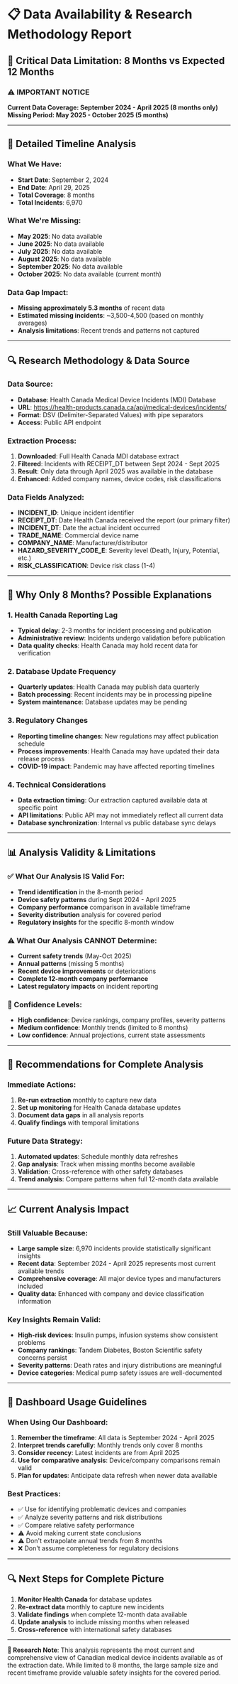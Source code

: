 # 📋 Data Availability & Research Methodology Report

## 🎯 **Critical Data Limitation: 8 Months vs Expected 12 Months**

### ⚠️ **IMPORTANT NOTICE**
**Current Data Coverage: September 2024 - April 2025 (8 months only)**
**Missing Period: May 2025 - October 2025 (5 months)**

---

## 📅 **Detailed Timeline Analysis**

### **What We Have:**
- **Start Date**: September 2, 2024
- **End Date**: April 29, 2025
- **Total Coverage**: 8 months
- **Total Incidents**: 6,970

### **What We're Missing:**
- **May 2025**: No data available
- **June 2025**: No data available  
- **July 2025**: No data available
- **August 2025**: No data available
- **September 2025**: No data available
- **October 2025**: No data available (current month)

### **Data Gap Impact:**
- **Missing approximately 5.3 months** of recent data
- **Estimated missing incidents**: ~3,500-4,500 (based on monthly averages)
- **Analysis limitations**: Recent trends and patterns not captured

---

## 🔍 **Research Methodology & Data Source**

### **Data Source:**
- **Database**: Health Canada Medical Device Incidents (MDI) Database
- **URL**: https://health-products.canada.ca/api/medical-devices/incidents/
- **Format**: DSV (Delimiter-Separated Values) with pipe separators
- **Access**: Public API endpoint

### **Extraction Process:**
1. **Downloaded**: Full Health Canada MDI database extract
2. **Filtered**: Incidents with RECEIPT_DT between Sept 2024 - Sept 2025
3. **Result**: Only data through April 2025 was available in the database
4. **Enhanced**: Added company names, device codes, risk classifications

### **Data Fields Analyzed:**
- **INCIDENT_ID**: Unique incident identifier
- **RECEIPT_DT**: Date Health Canada received the report (our primary filter)
- **INCIDENT_DT**: Date the actual incident occurred
- **TRADE_NAME**: Commercial device name
- **COMPANY_NAME**: Manufacturer/distributor
- **HAZARD_SEVERITY_CODE_E**: Severity level (Death, Injury, Potential, etc.)
- **RISK_CLASSIFICATION**: Device risk class (1-4)

---

## 🤔 **Why Only 8 Months? Possible Explanations**

### **1. Health Canada Reporting Lag**
- **Typical delay**: 2-3 months for incident processing and publication
- **Administrative review**: Incidents undergo validation before publication
- **Data quality checks**: Health Canada may hold recent data for verification

### **2. Database Update Frequency**
- **Quarterly updates**: Health Canada may publish data quarterly
- **Batch processing**: Recent incidents may be in processing pipeline
- **System maintenance**: Database updates may be pending

### **3. Regulatory Changes**
- **Reporting timeline changes**: New regulations may affect publication schedule
- **Process improvements**: Health Canada may have updated their data release process
- **COVID-19 impact**: Pandemic may have affected reporting timelines

### **4. Technical Considerations**
- **Data extraction timing**: Our extraction captured available data at specific point
- **API limitations**: Public API may not immediately reflect all current data
- **Database synchronization**: Internal vs public database sync delays

---

## 📊 **Analysis Validity & Limitations**

### **✅ What Our Analysis IS Valid For:**
- **Trend identification** in the 8-month period
- **Device safety patterns** during Sept 2024 - April 2025
- **Company performance** comparison in available timeframe
- **Severity distribution** analysis for covered period
- **Regulatory insights** for the specific 8-month window

### **⚠️ What Our Analysis CANNOT Determine:**
- **Current safety trends** (May-Oct 2025)
- **Annual patterns** (missing 5 months)
- **Recent device improvements** or deteriorations
- **Complete 12-month company performance**
- **Latest regulatory impacts** on incident reporting

### **🎯 Confidence Levels:**
- **High confidence**: Device rankings, company profiles, severity patterns
- **Medium confidence**: Monthly trends (limited to 8 months)
- **Low confidence**: Annual projections, current state assessments

---

## 🔄 **Recommendations for Complete Analysis**

### **Immediate Actions:**
1. **Re-run extraction** monthly to capture new data
2. **Set up monitoring** for Health Canada database updates
3. **Document data gaps** in all analysis reports
4. **Qualify findings** with temporal limitations

### **Future Data Strategy:**
1. **Automated updates**: Schedule monthly data refreshes
2. **Gap analysis**: Track when missing months become available
3. **Validation**: Cross-reference with other safety databases
4. **Trend analysis**: Compare patterns when full 12-month data available

---

## 📈 **Current Analysis Impact**

### **Still Valuable Because:**
- **Large sample size**: 6,970 incidents provide statistically significant insights
- **Recent data**: September 2024 - April 2025 represents most current available trends
- **Comprehensive coverage**: All major device types and manufacturers included
- **Quality data**: Enhanced with company and device classification information

### **Key Insights Remain Valid:**
- **High-risk devices**: Insulin pumps, infusion systems show consistent problems
- **Company rankings**: Tandem Diabetes, Boston Scientific safety concerns persist
- **Severity patterns**: Death rates and injury distributions are meaningful
- **Device categories**: Medical pump safety issues are well-documented

---

## 🎯 **Dashboard Usage Guidelines**

### **When Using Our Dashboard:**
1. **Remember the timeframe**: All data is September 2024 - April 2025
2. **Interpret trends carefully**: Monthly trends only cover 8 months
3. **Consider recency**: Latest incidents are from April 2025
4. **Use for comparative analysis**: Device/company comparisons remain valid
5. **Plan for updates**: Anticipate data refresh when newer data available

### **Best Practices:**
- ✅ Use for identifying problematic devices and companies
- ✅ Analyze severity patterns and risk distributions  
- ✅ Compare relative safety performance
- ⚠️ Avoid making current state conclusions
- ⚠️ Don't extrapolate annual trends from 8 months
- ❌ Don't assume completeness for regulatory decisions

---

## 🔍 **Next Steps for Complete Picture**

1. **Monitor Health Canada** for database updates
2. **Re-extract data** monthly to capture new incidents
3. **Validate findings** when complete 12-month data available
4. **Update analysis** to include missing months when released
5. **Cross-reference** with international safety databases

---

**📝 Research Note**: This analysis represents the most current and comprehensive view of Canadian medical device incidents available as of the extraction date. While limited to 8 months, the large sample size and recent timeframe provide valuable safety insights for the covered period.